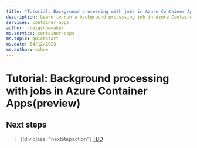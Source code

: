 ```yaml
---
title: "Tutorial: Background processing with jobs in Azure Container Apps(preview)"
description: Learn to run a background processing job in Azure Container Apps
services: container-apps
author: craigshoemaker
ms.service: container-apps
ms.topic: quickstart
ms.date: 04/12/2023
ms.author: cshoe
---
```


# Tutorial: Background processing with jobs in Azure Container Apps(preview)

## Next steps

> [!div class="nextstepaction"]
> [TBD](overview.md)
